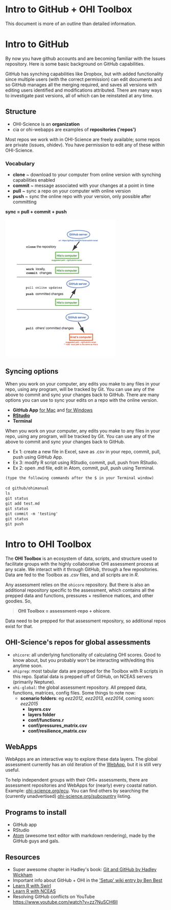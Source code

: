 # Intro to GitHub + OHI Toolbox

This document is more of an outline than detailed information.

# Intro to GitHub

By now you have github accounts and are becoming familiar with the Issues repository. Here is some basic background on GitHub capabilities.

GitHub has synching capabilities like Dropbox, but with added functionality since multiple users (with the correct permission) can edit documents and so GitHub manages all the merging required, and saves all versions with editing users identified and modifications attributed. There are many ways to investigate past versions, all of which can be reinstated at any time.

## Structure

* OHI-Science is an **organization**
* cia or ohi-webapps are examples of **repositories ('repos')**

Most repos we work with in OHI-Science are freely available; some repos are private (issues, ohidev). You have permission to edit any of these within OHI-Science.

### Vocabulary

* **clone** ~ download to your computer from online version with synching capabilities enabled
* **commit** ~ message associated with your changes at a point in time
* **pull**  ~ sync a repo on your computer with online version
* **push**  ~ sync the online repo with your version, only possible after committing


**sync = pull + commit + push**

![](./fig/clone_push_pull.png)

## Syncing options

When you work on your computer, any edits you make to any files in your repo, using any program, will be tracked by Git. You can use any of the above to commit and sync your changes back to GitHub. There are many options you can use to sync your edits on a repo with the online version.

* **GitHub App** [for Mac](https://mac.github.com/) and [for Windows](https://windows.github.com/)
* [**RStudio**](www.rstudio.com)
* **Terminal**

When you work on your computer, any edits you make to any files in your repo, using any program, will be tracked by Git. You can use any of the above to commit and sync your changes back to GitHub.  

* Ex 1: create a new file in Excel, save as .csv in your repo, commit, pull, push using GitHub App.  
* Ex 3: modify R script using RStudio, commit, pull, push from RStudio.
* Ex 2: open .md file, edit in Atom, commit, pull, push using  Terminal.

```
(type the following commands after the $ in your Terminal window)

cd github/ohimanual
ls
git status
git add test.md
git status
git commit -m 'testing'
git status
git push
```

# Intro to OHI Toolbox

The **OHI Toolbox** is an ecosystem of data, scripts, and structure used to facilitate groups with the highly collaborative OHI assessment process at any scale. We interact with it through GitHub, through a few repositories. Data are fed to the Toolbox as *.csv* files, and all scripts are in *R*.

Any assessment relies on the `ohicore` repository. But there is also an additional repository specific to the assessment, which contains all the prepped data and functions, pressures + resilience matices, and other goodies. So,
>  **OHI Toolbox = assessment-repo + ohicore**.

Data need to be prepped for that assessment repository, so additional repos exist for that.


## OHI-Science's repos for global assessments

* `ohicore`: all underlying functionality of calculating OHI scores. Good to know about, but you probably won't be interacting with/editing this anytime soon.
* `ohiprep`: most tabular data are prepped for the Toolbox with R scripts in this repo. Spatial data is prepped off of GitHub, on NCEAS servers (primarily Neptune).
* `ohi-global`: the global assessment repository. All prepped data, functions, matrices, config files. Some things to note now:
    + **scenario folders**: eg *eez2012, eez2013, eez2014*, coming soon: *eez2015*
      + **layers.csv**
      + **layers folder**
      + **conf/functions.r**
      + **conf/pressures_matrix.csv**
      + **conf/resilience_matrix.csv**


## WebApps
WebApps are an interactive way to explore these data layers. The global assessment currently has an old iteration of the [WebApp](https://ohi-science.shinyapps.io/global/), but it is still very useful.


To help independent groups with their OHI+ assessments, there are assessment repositories and WebApps for (nearly) every coastal nation. Example: [ohi-science.org/ecu](https://ohi-science.org/ecu). You can find others by searching the (currently unadvertised) [ohi-science.org/subcountry](https://ohi-science.org/ecu) listing.


## Programs to install

* GitHub app
* RStudio
* [Atom](https://atom.io/) (awesome text editor with markdown rendering), made by the GitHub guys and gals.

## Resources

* Super awesome chapter in Hadley's book: [Git and GitHub by Hadley Wickham](http://r-pkgs.had.co.nz/git.html)
* Important info about GitHub + OHI in the ['Setup' wiki entry by Ben Best](https://github.com/OHI-Science/ohiprep/wiki/Setup)
* [Learn R with Swirl](http://swirlstats.com/)
* [Learn R with NCEAS](https://www.nceas.ucsb.edu/scicomp/software/r)
* Resolving GitHub conflicts on YouTube https://www.youtube.com/watch?v=zz7NuSCH6II
